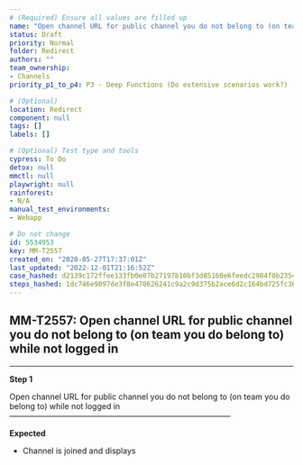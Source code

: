 ```yaml
---
# (Required) Ensure all values are filled up
name: "Open channel URL for public channel you do not belong to (on team you do belong to) while not logged in"
status: Draft
priority: Normal
folder: Redirect
authors: ""
team_ownership: 
- Channels
priority_p1_to_p4: P3 - Deep Functions (Do extensive scenarios work?)

# (Optional)
location: Redirect
component: null
tags: []
labels: []

# (Optional) Test type and tools
cypress: To Do
detox: null
mmctl: null
playwright: null
rainforest: 
- N/A
manual_test_environments: 
- Webapp

# Do not change
id: 5534953
key: MM-T2557
created_on: "2020-05-27T17:37:01Z"
last_updated: "2022-12-01T21:16:52Z"
case_hashed: d2139c172ffee133fb0e07b27197b10bf3d85160e6feedc2984f0b235459e7aaa5cec6988403ade3570f4fda54f6ee17
steps_hashed: 1dc746e9097de3f8e470626241c9a2c9d375b2ace6d2c164bd725fc364c75cf36cc9043b21b9359bd5f8143be8ad9729
---
```


<!-- (Auto-generated) Based on frontmatter's "key" and "name" -->

## MM-T2557: Open channel URL for public channel you do not belong to (on team you do belong to) while not logged in

---

**Step 1**

Open channel URL for public channel you do not belong to (on team you do belong to) while not logged in\
————————————————————————————

**Expected**

- Channel is joined and displays
